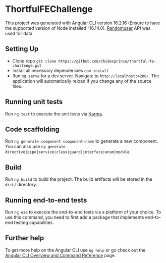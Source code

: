 # ThortfulFEChallenge

This project was generated with [Angular CLI](https://github.com/angular/angular-cli) version 16.2.16 (Ensure to have the supported version of Node installed ^16.14.0). [Randomuser](https://randomuser.me/) API was used for data.

## Setting Up
- Clone repo `git clone https://github.com/Chidexprince/thortful-fe-challenge.git`
- Install all necessary dependencies `npm install`
- Run `ng serve` for a dev server. Navigate to `http://localhost:4200/`. The application will automatically reload if you change any of the source files.

## Running unit tests

Run `ng test` to execute the unit tests via [Karma](https://karma-runner.github.io).

## Code scaffolding

Run `ng generate component component-name` to generate a new component. You can also use `ng generate directive|pipe|service|class|guard|interface|enum|module`.

## Build

Run `ng build` to build the project. The build artifacts will be stored in the `dist/` directory.

## Running end-to-end tests

Run `ng e2e` to execute the end-to-end tests via a platform of your choice. To use this command, you need to first add a package that implements end-to-end testing capabilities.

## Further help

To get more help on the Angular CLI use `ng help` or go check out the [Angular CLI Overview and Command Reference](https://angular.io/cli) page.
